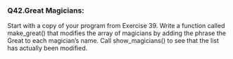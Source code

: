 <p><h3><strong>Q42.Great Magicians:</strong></h3>Start with a copy of your program from Exercise 39. Write a function called make_great() that modifies the array of magicians by adding the phrase the Great to each magician’s name. Call show_magicians() to see that the list has actually been modified.</p>
